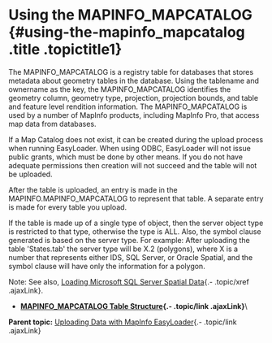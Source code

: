 Using the MAPINFO\_MAPCATALOG {#using-the-mapinfo_mapcatalog .title .topictitle1}
=============================

<div class="body conbody">

The MAPINFO\_MAPCATALOG is a registry table for databases that stores
metadata about geometry tables in the database. Using the tablename and
ownername as the key, the MAPINFO\_MAPCATALOG identifies the geometry
column, geometry type, projection, projection bounds, and table and
feature level rendition information. The MAPINFO\_MAPCATALOG is used by
a number of MapInfo products, including MapInfo Pro, that access map
data from databases.

If a Map Catalog does not exist, it can be created during the upload
process when running EasyLoader. When using ODBC, EasyLoader will not
issue public grants, which must be done by other means. If you do not
have adequate permissions then creation will not succeed and the table
will not be uploaded.

After the table is uploaded, an entry is made in the
MAPINFO.MAPINFO\_MAPCATALOG to represent that table. A separate entry is
made for every table you upload.

If the table is made up of a single type of object, then the server
object type is restricted to that type, otherwise the type is ALL. Also,
the symbol clause generated is based on the server type. For example:
After uploading the table 'States.tab' the server type will be X.2
(polygons), where X is a number that represents either IDS, SQL Server,
or Oracle Spatial, and the symbol clause will have only the information
for a polygon.

<div class="note note">

<span class="notetitle">Note:</span> See also, [Loading Microsoft SQL
Server Spatial Data](contents/loadingsqlserverspatialdata.html){.-
.topic/xref .ajaxLink}.

</div>

</div>

<div class="related-links" functx="http://www.functx.com">

<div class="related-links-title">

</div>

-   **[MAPINFO\_MAPCATALOG Table
    Structure](contents/../contents/mapcatalogtablestructure.html){.-
    .topic/link .ajaxLink}**\

<div class="familylinks">

<div class="parentlink">

**Parent topic:** [Uploading Data with MapInfo
EasyLoader](contents/../contents/chapterintro.html){.- .topic/link
.ajaxLink}

</div>

</div>

</div>
